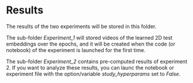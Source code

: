 # Results

The results of the two experiments will be stored in this folder. 

The sub-folder *Experiment_1* will stored videos of the learned 2D test embeddings 
over the epochs, and it will be created when the code (or notebook) of the experiment is launched for the first time. 

The sub-folder *Experiment_2* contains pre-computed results of experiment 2. If you want to analyze these results, you can launc the notebook or 
experiment file with the option/variable *study_hyperparams* set to *False*.
